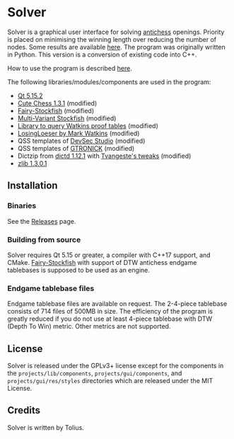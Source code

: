 # Solver

Solver is a graphical user interface for solving [antichess](https://en.wikipedia.org/wiki/Antichess) openings. Priority is placed on minimising the winning length over reducing the number of nodes. Some results are available [here](https://antichess.onrender.com/). The program was originally written in Python. This version is a conversion of existing code into C++.

How to use the program is described [here](https://github.com/tolius/solver/wiki).

The following libraries/modules/components are used in the program:
- [Qt 5.15.2](https://download.qt.io/archive/qt/5.15/5.15.2/)
- [Cute Chess 1.3.1](https://github.com/cutechess/cutechess/releases/tag/v1.3.1) (modified)
- [Fairy-Stockfish](https://github.com/fairy-stockfish/Fairy-Stockfish/tree/104d2f40e4d064815d6b06d0c812aec3b7b01f20) (modified)
- [Multi-Variant Stockfish](https://github.com/ddugovic/Stockfish/tree/146269195b1b6a5e9d1121d9fd5767668a48a2a6) (modified)
- [Library to query Watkins proof tables](https://github.com/niklasf/antichess-tree-server/tree/097dbbce7253151813b06d2e1ad0861ac4e5864f) (modified)
- [LosingLoeser by Mark Watkins](https://magma.maths.usyd.edu.au/~watkins/LOSING_CHESS/CombinedJan05.tar) (modified)
- QSS templates of [DevSec Studio](https://qss-stock.devsecstudio.com/templates.php) (modified)
- QSS templates of [GTRONICK](https://github.com/GTRONICK/QSS/blob/master/MaterialDark.qss) (modified)
- Dictzip from [dictd 1.12.1](https://sourceforge.net/projects/dict/) with [Tvangeste's tweaks](https://github.com/Tvangeste/dictzip-win32/tree/bb996c999e9f437b1abb98d941a0a7a98ba82f67) (modified)
- [zlib 1.3.0.1](https://github.com/madler/zlib/tree/643e17b7498d12ab8d15565662880579692f769d)

## Installation

### Binaries

See the [Releases](https://github.com/tolius/solver/releases) page.

### Building from source

Solver requires Qt 5.15 or greater, a compiler with C++17 support, and CMake.
[Fairy-Stockfish](https://github.com/tolius/fairy-stockfish-egtb) with support of DTW antichess endgame tablebases is supposed to be used as an engine.

### Endgame tablebase files

Endgame tablebase files are available on request. The 2-4-piece tablebase consists of 714 files of 500MB in size. The efficiency of the program is greatly reduced if you do not use at least 4-piece tablebase with DTW (Depth To Win) metric. Other metrics are not supported.

## License

Solver is released under the GPLv3+ license except for the components in the `projects/lib/components`, `projects/gui/components`, and `projects/gui/res/styles` directories which are released under the MIT License.

## Credits

Solver is written by Tolius.
